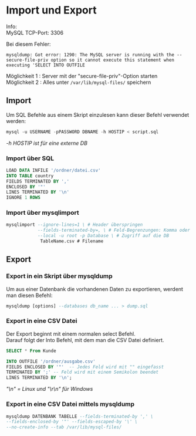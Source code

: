 # Import und Export  
Info:  
MySQL TCP-Port: 3306  

Bei diesem Fehler:
```
mysqldump: Got error: 1290: The MySQL server is running with the --secure-file-priv option so it cannot execute this statement when executing 'SELECT INTO OUTFILE
```

Möglichkeit 1 : Server mit der  "secure-file-priv"-Option starten  
Möglichkeit 2 : Alles unter ```/var/lib/mysql-files/``` speichern    

## Import  
Um SQL Befehle aus einem Skript einzulesen kann dieser Befehl verwendet werden:  
```sql
mysql -u USERNAME -pPASSWORD DBNAME -h HOSTIP < script.sql
```
*-h HOSTIP ist für eine externe DB*

### Import über SQL
```sql
LOAD DATA INFILE '/ordner/datei.csv' 
INTO TABLE country  
FIELDS TERMINATED BY ',' 
ENCLOSED BY '"'
LINES TERMINATED BY '\n'
IGNORE 1 ROWS
```

### Import über mysqlimport
```sql
mysqlimport --ignore-lines=1 \ # Header überspringen
            --fields-terminated-by=, \ # Feld-Begrenzungen: Komma oder Semikolons
            --local -u root -p Database \ # Zugriff auf die DB
             TableName.csv # Filename
```

## Export
### Export in ein Skript über mysqldump  
Um aus einer Datenbank die vorhandenen Daten zu exportieren, werdent man diesen Befehl:
```sql
mysqldump [options] --databases db_name ... > dump.sql
```

### Export in eine CSV Datei  
Der Export beginnt mit einem normalen select Befehl.  
Darauf folgt der Into Befehl, mit dem man die CSV Datei definiert.  
```sql
SELECT * From Kunde

INTO OUTFILE '/ordner/ausgabe.csv'
FIELDS ENCLOSED BY '"'  -- Jedes Feld wird mit "" eingefasst
TERMINATED BY ';' -- Feld wird mit einem Semikolon beendet
LINES TERMINATED BY '\n';
```
*"\n" = Linux und "\r\n" für Windows*

### Export in eine CSV Datei mittels mysqldump
```sql
mysqldump DATENBANK TABELLE --fields-terminated-by ',' \
--fields-enclosed-by '"' --fields-escaped-by '\' \
--no-create-info --tab /var/lib/mysql-files/
```